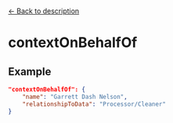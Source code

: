 ---
---

<br>

[← Back to description](./description.html)

# contextOnBehalfOf

<template>
    <div id = "container">
      <p class="larger-text">{{this.dataLifecycle.description.properties.contextOnBehalfOf.description}}</p>
      <p >Expected Type: <strong>{{this.dataLifecycle.description.properties.contextOnBehalfOf.type}}</strong></p>
    <table id ="property-table">
        <tr>
            <th>Property</th>
            <th>Expected Type</th>
            <th>Description</th>
        </tr>
        <tr v-for="item, index in this.dataLifecycle.description.properties.contextOnBehalfOf.properties" :key="index">
            <td><a :href="index">{{index}}</a></td>
            <td>{{item.type}}</td>
            <td>{{item.description}}</td>
        </tr>
    </table> 
    </div>
</template>

<script>
import axios from 'axios'


export default {

    data() {
        return {
          schema: [],
          coreCitation: [],
          dataEndpoints: [],
          subjectTagging: [],
          dataBiography: [],
          resourceConstellation: [],
          dataLifecycle: [],
        }
    },
    methods: {
        whatsUp(){
          console.log(this.dataEndpoints)
        }
    },
    computed: {
        data() {
            return this.$page.frontmatter
        }
    },
    created() {
        //returns a promise
        axios.get("https://raw.githubusercontent.com/nblmc/Data-Context/master/schema.json")
            .then(response => {
                this.schema = response.data.properties
                this.coreCitation = response.data.properties.coreCitation.properties
                this.dataEndpoints = response.data.properties.dataEndpoints
                this.subjectTagging = response.data.properties.subjectTagging.properties
                this.dataBiography = response.data.properties.dataBiography.properties
                this.resourceConstellation = response.data.properties.resourceConstellation.properties
                this.dataLifecycle = response.data.properties.dataLifecycle.properties
            }).catch(err => {
                console.log(err)
            })
    }
}
</script>

<style lang="stylus">

table#property-table
  width:100%

p.larger-text
  font-size 120%

</style>

## Example 

``` json
"contextOnBehalfOf": {
	"name": "Garrett Dash Nelson",
	"relationshipToData": "Processor/Cleaner"
}
```